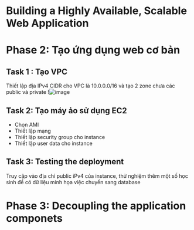 # Building a Highly Available, Scalable Web Application
# Phase 2: Tạo ứng dụng web cơ bản
## Task 1 : Tạo VPC
Thiết lập địa IPv4 CIDR cho VPC là 10.0.0.0/16 và tạo 2 zone chưa các public và private
!![image](https://github.com/user-attachments/assets/9c850306-3585-4e46-88b7-704ad20963a0)

## Task 2: Tạo máy ảo sử dụng EC2
* Chọn AMI
* Thiết lập mạng
* Thiết lập security group cho instance
* Thiết lập user data cho instance
## Task 3: Testing the deployment
Truy cập vào địa chỉ public iPv4 của instance, thử nghiệm thêm một số học sinh để có dữ liệu minh họa việc chuyển sang database
# Phase 3: Decoupling the application componets
